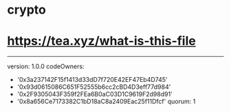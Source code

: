 # crypto
# https://tea.xyz/what-is-this-file
---
version: 1.0.0
codeOwners:
  - '0x3a237142F15f1413d33dD7f720E42EF47Eb4D745'
  - '0x93d0615086C651F52555b6cc2cBD4D3eff77d984'
  - '0x2F9305043F359f2FEa6B0aC03D1C9619F2d98d91'
  - '0x8a656Ce7173382C1bD18aC8a2409Eac25f11Dfcf'
quorum: 1
